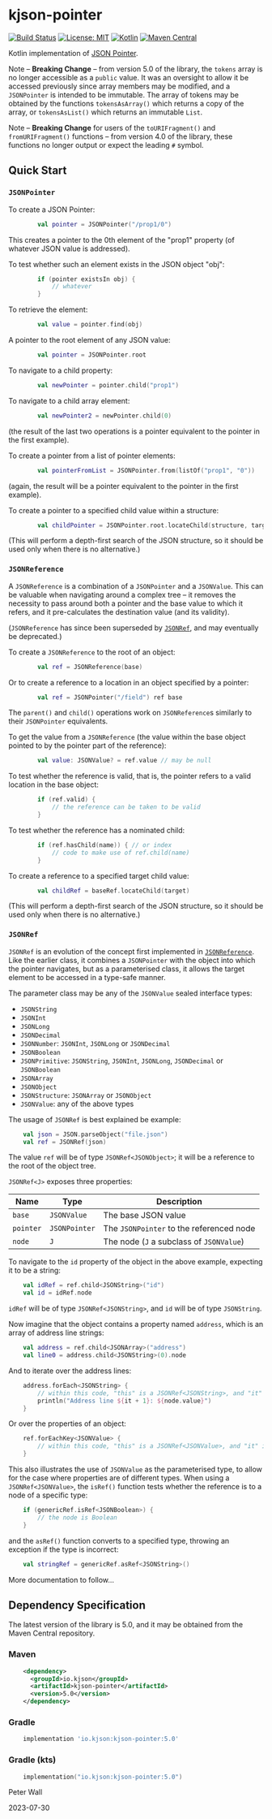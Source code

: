 # kjson-pointer

[![Build Status](https://travis-ci.com/pwall567/kjson-pointer.svg?branch=main)](https://app.travis-ci.com/github/pwall567/kjson-pointer)
[![License: MIT](https://img.shields.io/badge/License-MIT-yellow.svg)](https://opensource.org/licenses/MIT)
[![Kotlin](https://img.shields.io/static/v1?label=Kotlin&message=v1.8.22&color=7f52ff&logo=kotlin&logoColor=7f52ff)](https://github.com/JetBrains/kotlin/releases/tag/v1.8.22)
[![Maven Central](https://img.shields.io/maven-central/v/io.kjson/kjson-pointer?label=Maven%20Central)](https://search.maven.org/search?q=g:%22io.kjson%22%20AND%20a:%22kjson-pointer%22)

Kotlin implementation of [JSON Pointer](https://tools.ietf.org/html/rfc6901).

Note &ndash; **Breaking Change** &ndash; from version 5.0 of the library, the `tokens` array is no longer accessible as
a `public` value.
It was an oversight to allow it be accessed previously since array members may be modified, and a `JSONPointer` is
intended to be immutable.
The array of tokens may be obtained by the functions `tokensAsArray()` which returns a copy of the array, or
`tokensAsList()` which returns an immutable `List`.

Note &ndash; **Breaking Change** for users of the `toURIFragment()` and `fromURIFragment()` functions &ndash; from
version 4.0 of the library, these functions no longer output or expect the leading `#` symbol.

## Quick Start

### `JSONPointer`

To create a JSON Pointer:
```kotlin
        val pointer = JSONPointer("/prop1/0")
```
This creates a pointer to the 0th element of the "prop1" property (of whatever JSON value is addressed).

To test whether such an element exists in the JSON object "obj":
```kotlin
        if (pointer existsIn obj) {
            // whatever
        }
```

To retrieve the element:
```kotlin
        val value = pointer.find(obj)
```

A pointer to the root element of any JSON value:
```kotlin
        val pointer = JSONPointer.root
```

To navigate to a child property:
```kotlin
        val newPointer = pointer.child("prop1")
```

To navigate to a child array element:
```kotlin
        val newPointer2 = newPointer.child(0)
```
(the result of the last two operations is a pointer equivalent to the pointer in the first example).

To create a pointer from a list of pointer elements:
```kotlin
        val pointerFromList = JSONPointer.from(listOf("prop1", "0"))
```
(again, the result will be a pointer equivalent to the pointer in the first example).

To create a pointer to a specified child value within a structure:
```kotlin
        val childPointer = JSONPointer.root.locateChild(structure, target)
```
(This will perform a depth-first search of the JSON structure, so it should be used only when there is no alternative.)

### `JSONReference`

A `JSONReference` is a combination of a `JSONPointer` and a `JSONValue`.
This can be valuable when navigating around a complex tree &ndash; it removes the necessity to pass around both a
pointer and the base value to which it refers, and it pre-calculates the destination value (and its validity).

(`JSONReference` has since been superseded by [`JSONRef`](#jsonref), and may eventually be deprecated.)

To create a `JSONReference` to the root of an object:
```kotlin
        val ref = JSONReference(base)
```

Or to create a reference to a location in an object specified by a pointer:
```kotlin
        val ref = JSONPointer("/field") ref base
```

The `parent()` and `child()` operations work on `JSONReference`s similarly to their `JSONPointer` equivalents.

To get the value from a `JSONReference` (the value within the base object pointed to by the pointer part of the
reference):
```kotlin
        val value: JSONValue? = ref.value // may be null
```

To test whether the reference is valid, that is, the pointer refers to a valid location in the base object:
```kotlin
        if (ref.valid) {
            // the reference can be taken to be valid
        }
```

To test whether the reference has a nominated child:
```kotlin
        if (ref.hasChild(name)) { // or index
            // code to make use of ref.child(name)
        }
```

To create a reference to a specified target child value:
```kotlin
        val childRef = baseRef.locateChild(target)
```
(This will perform a depth-first search of the JSON structure, so it should be used only when there is no alternative.)

### `JSONRef`

`JSONRef` is an evolution of the concept first implemented in [`JSONReference`](#jsonreference).
Like the earlier class, it combines a `JSONPointer` with the object into which the pointer navigates, but as a
parameterised class, it allows the target element to be accessed in a type-safe manner.

The parameter class may be any of the `JSONValue` sealed interface types:
- `JSONString`
- `JSONInt`
- `JSONLong`
- `JSONDecimal`
- `JSONNumber`: `JSONInt`, `JSONLong` or `JSONDecimal`
- `JSONBoolean`
- `JSONPrimitive`: `JSONString`, `JSONInt`, `JSONLong`, `JSONDecimal` or `JSONBoolean`
- `JSONArray`
- `JSONObject`
- `JSONStructure`: `JSONArray` or `JSONObject`
- `JSONValue`: any of the above types

The usage of `JSONRef` is best explained be example:
```kotlin
    val json = JSON.parseObject("file.json")
    val ref = JSONRef(json)
```
The value `ref` will be of type `JSONRef<JSONObject>`; it will be a reference to the root of the object tree.

`JSONRef<J>` exposes three properties:

| Name      | Type          | Description                              |
|-----------|---------------|------------------------------------------|
| `base`    | `JSONValue`   | The base JSON value                      |
| `pointer` | `JSONPointer` | The `JSONPointer` to the referenced node |
| `node`    | `J`           | The node (`J` a subclass of `JSONValue`) |

To navigate to the `id` property of the object in the above example, expecting it to be a string:
```kotlin
    val idRef = ref.child<JSONString>("id")
    val id = idRef.node
```
`idRef` will be of type `JSONRef<JSONString>`, and `id` will be of type `JSONString`.

Now imagine that the object contains a property named `address`, which is an array of address line strings:
```kotlin
    val address = ref.child<JSONArray>("address")
    val line0 = address.child<JSONString>(0).node
```

And to iterate over the address lines:
```kotlin
    address.forEach<JSONString> {
        // within this code, "this" is a JSONRef<JSONString>, and "it" is an Int (the index)
        println("Address line ${it + 1}: ${node.value}")
    }
```

Or over the properties of an object:
```kotlin
    ref.forEachKey<JSONValue> {
        // within this code, "this" is a JSONRef<JSONValue>, and "it" is a String (the object key / property name)
    }
```
This also illustrates the use of `JSONValue` as the parameterised type, to allow for the case where properties are of
different types.
When using a `JSONRef<JSONValue>`, the `isRef()` function tests whether the reference is to a node of a specific type:
```kotlin
    if (genericRef.isRef<JSONBoolean>) {
        // the node is Boolean
    }
```
and the `asRef()` function converts to a specified type, throwing an exception if the type is incorrect:
```kotlin
    val stringRef = genericRef.asRef<JSONString>()
```

More documentation to follow&hellip;

## Dependency Specification

The latest version of the library is 5.0, and it may be obtained from the Maven Central repository.

### Maven
```xml
    <dependency>
      <groupId>io.kjson</groupId>
      <artifactId>kjson-pointer</artifactId>
      <version>5.0</version>
    </dependency>
```
### Gradle
```groovy
    implementation 'io.kjson:kjson-pointer:5.0'
```
### Gradle (kts)
```kotlin
    implementation("io.kjson:kjson-pointer:5.0")
```

Peter Wall

2023-07-30
